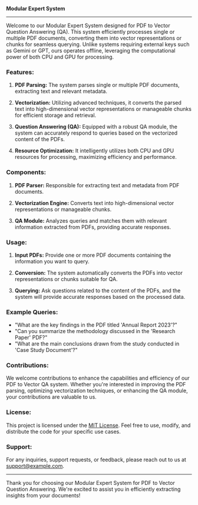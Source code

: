 **Modular Expert System**

---

Welcome to our Modular Expert System designed for PDF to Vector Question Answering (QA). This system efficiently processes single or multiple PDF documents, converting them into vector representations or chunks for seamless querying. Unlike systems requiring external keys such as Gemini or GPT, ours operates offline, leveraging the computational power of both CPU and GPU for processing.

### Features:

1. **PDF Parsing:** The system parses single or multiple PDF documents, extracting text and relevant metadata.

2. **Vectorization:** Utilizing advanced techniques, it converts the parsed text into high-dimensional vector representations or manageable chunks for efficient storage and retrieval.

3. **Question Answering (QA):** Equipped with a robust QA module, the system can accurately respond to queries based on the vectorized content of the PDFs.

4. **Resource Optimization:** It intelligently utilizes both CPU and GPU resources for processing, maximizing efficiency and performance.

### Components:

1. **PDF Parser:** Responsible for extracting text and metadata from PDF documents.

2. **Vectorization Engine:** Converts text into high-dimensional vector representations or manageable chunks.

3. **QA Module:** Analyzes queries and matches them with relevant information extracted from PDFs, providing accurate responses.

### Usage:

1. **Input PDFs:** Provide one or more PDF documents containing the information you want to query.

2. **Conversion:** The system automatically converts the PDFs into vector representations or chunks suitable for QA.

3. **Querying:** Ask questions related to the content of the PDFs, and the system will provide accurate responses based on the processed data.


### Example Queries:

- "What are the key findings in the PDF titled 'Annual Report 2023'?"
- "Can you summarize the methodology discussed in the 'Research Paper' PDF?"
- "What are the main conclusions drawn from the study conducted in 'Case Study Document'?"

### Contributions:

We welcome contributions to enhance the capabilities and efficiency of our PDF to Vector QA system. Whether you're interested in improving the PDF parsing, optimizing vectorization techniques, or enhancing the QA module, your contributions are valuable to us.

### License:

This project is licensed under the [MIT License](https://opensource.org/licenses/MIT). Feel free to use, modify, and distribute the code for your specific use cases.

### Support:

For any inquiries, support requests, or feedback, please reach out to us at [support@example.com](mailto:support@example.com).

---

Thank you for choosing our Modular Expert System for PDF to Vector Question Answering. We're excited to assist you in efficiently extracting insights from your documents!

